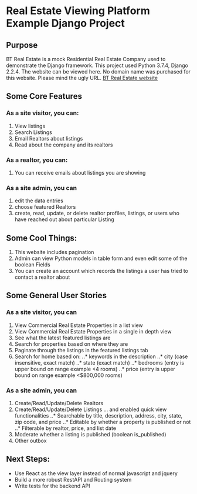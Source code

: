 # Real Estate Viewing Platform Example Django Project
## Purpose
BT Real Estate is a mock Residential Real Estate Company used to demonstrate the Django framework. This project used Python 3.7.4, Django 2.2.4. The website can be viewed here. No domain name was purchased for this website. Please mind the ugly URL. [BT Real Estate website](https://www.google.com)

## Some Core Features
### As a site visitor, you can:
1. View listings
2. Search Listings
3. Email Realtors about listings
4. Read about the company and its realtors

### As a realtor, you can:
1. You can receive emails about listings you are showing

### As a site admin, you can
1. edit the data entries
2. choose featured Realtors
3. create, read, update, or delete realtor profiles, listings, or users who have reached out about particular Listing

## Some Cool Things:
1. This website includes pagination
2. Admin can view Python models in table form and even edit some of the boolean Fields
3. You can create an account which records the listings a user has tried to contact a realtor about

## Some General User Stories
### As a site visitor, you can
 1. View Commercial Real Estate Properties in a list view
 2. View Commercial Real Estate Properties in a single in depth view
 3. See what the latest featured listings are
 4. Search for properties based on where they are
 5. Paginate through the listings in the featured listings tab
 6. Search for home based on:
 ..* keywords in the description
 ..* city (case insensitive, exact match)
 ..* state (exact match)
 ..* bedrooms (entry is upper bound on range example <4 rooms)
 ..* price (entry is upper bound on range example <$800,000 rooms)

### As a site admin, you can
1. Create/Read/Update/Delete Realtors
2. Create/Read/Update/Delete Listings
... and enabled quick view functionalities
..* Searchable by title, description, address, city, state, zip code, and price
..* Editable by whether a property is published or not
..* Filterable by realtor, price, and list date
3. Moderate whether a listing is published (boolean is_published)
3. Other outbox

## Next Steps:
* Use React as the view layer instead of normal javascript and jquery
* Build a more robust RestAPI and Routing system
* Write tests for the backend API
